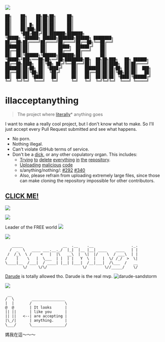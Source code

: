 ![](https://img.shields.io/badge/build-passing-brightgreen.svg)

    ██╗    ██╗    ██╗██╗██╗     ██╗
    ██║    ██║    ██║██║██║     ██║
    ██║    ██║ █╗ ██║██║██║     ██║
    ██║    ██║███╗██║██║██║     ██║
    ██║    ╚███╔███╔╝██║███████╗███████╗
    ╚█████╗ ╚██████╗ ██████╗███████╗██████╗ ████████╗
    ██╔══██╗██╔════╝██╔════╝██╔════╝██╔══██╗╚══██╔══╝
    ███████║██║     ██║     █████╗  ██████╔╝   ██║
    ██╔══██║██║     ██║     ██╔══╝  ██╔═══╝    ██║
    ██║  ██║╚██████╗╚██████╗███████╗██║        ██║
    ╚█████╗╝███╗═══██╗██╗══╝██╗████████╗██╗  ██╗██╗███╗   ██╗ ██████╗
    ██╔══██╗████╗  ██║╚██╗ ██╔╝╚══██╔══╝██║  ██║██║████╗  ██║██╔════╝
    ███████║██╔██╗ ██║ ╚████╔╝    ██║   ███████║██║██╔██╗ ██║██║  ███╗
    ██╔══██║██║╚██╗██║  ╚██╔╝     ██║   ██╔══██║██║██║╚██╗██║██║   ██║
    ██║  ██║██║ ╚████║   ██║      ██║   ██║  ██║██║██║ ╚████║╚██████╔╝
    ╚═╝  ╚═╝╚═╝  ╚═══╝   ╚═╝      ╚═╝   ╚═╝  ╚═╝╚═╝╚═╝  ╚═══╝ ╚═════╝

# illacceptanything

> The project where [literally](https://xkcd.com/725/)* anything goes

I want to make a really cool project, but I don't know what to make. So I'll just accept
every Pull Request submitted and see what happens.

 * No porn.
 * Nothing illegal.
 * Can't violate GitHub terms of service.
 * Don't be a [dick](https://github.com/uberspot/illacceptanything/blob/master/dickbutt.dickbutt), or any other copulatory organ. This includes:
    - [Trying](https://github.com/illacceptanything/illacceptanything/pull/463) [to](https://github.com/illacceptanything/illacceptanything/pull/498) [delete](https://github.com/illacceptanything/illacceptanything/pull/545) [everything](https://github.com/illacceptanything/illacceptanything/pull/308) [in](https://github.com/illacceptanything/illacceptanything/pull/259) [the](https://github.com/illacceptanything/illacceptanything/pull/131) [repository](https://github.com/illacceptanything/illacceptanything/pull/396).
    - [Uploading](https://github.com/illacceptanything/illacceptanything/pull/423) [malicious](https://github.com/illacceptanything/illacceptanything/pull/404) [code](https://github.com/illacceptanything/illacceptanything/pull/492)
    - s/anything/nothing/: [#292](https://github.com/illacceptanything/illacceptanything/pull/292) [#340](https://github.com/illacceptanything/illacceptanything/pull/340)
    - Also, please refrain from uploading extremely large files, since those can make cloning the repository impossible for other contributors.

## [CLICK ME!](https://andrewsun.com/etc/special/m.html)

![](http://apistoletov.ru/wp-content/uploads/2012/12/cropped-head.png)

![](https://i.imgur.com/ehUtz.gif)

Leader of the FREE world
![](http://cdn.makeagif.com/media/4-08-2015/tAagTa.gif)

![](http://i.imgur.com/F2zh7G4.gif)

```
   _____                  __  .__    .__                 ._.
  /  _  \   ____ ___.__._/  |_|  |__ |__| ____    ____   | |
 /  /_\  \ /    <   |  |\   __\  |  \|  |/    \  / ___\  | |
/    |    \   |  \___  | |  | |   Y  \  |   |  \/ /_/  >  \|
\____|__  /___|  / ____| |__| |___|  /__|___|  /\___  /   __
        \/     \/\/                \/        \//_____/    \/
```

[Darude](http://www.reddit.com/r/Music/comments/31v7n0/i_am_darude_ama/) is totally allowed tho. Darude is the real mvp.
![darude-sandstorm](https://github.com/mrkrstphr/illacceptanything/blob/master/darude-sandstorm.gif.mp4.mov.wmv.png.jpeg)

![](https://38.media.tumblr.com/tumblr_mchf7fdrhd1r7swjzo1_250.gif)

```
 __                 
/  \        _______________ 
|  |       /               \
@  @       | It looks      |
|| ||      | like you      |
|| ||   <--| are accepting |
|\_/|      | anything.     |
\___/      \_______________/
```

媽我在這～～～ 
